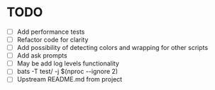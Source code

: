 # TODO

- [ ] Add performance tests
- [ ] Refactor code for clarity
- [ ] Add possibility of detecting colors and wrapping for other scripts
- [ ] Add ask prompts
- [ ] May be add log levels functionality
- [ ] bats -T test/ -j $(nproc --ignore 2)
- [ ] Upstream README.md from project 
